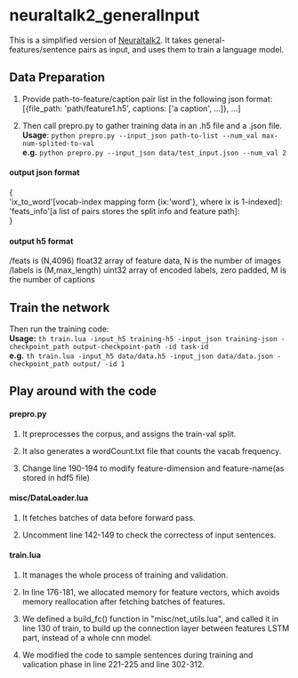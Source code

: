 # neuraltalk2_generalInput
This is a simplified version of [Neuraltalk2](https://github.com/karpathy/neuraltalk2). 
It takes general-features/sentence pairs as input, and uses them to train a language model.

## Data Preparation
1. Provide path-to-feature/caption pair list in the following json format:  
[{file_path: 'path/feature1.h5', captions: ['a caption', ...]}, ...]

2. Then call prepro.py to gather training data in an .h5 file and a .json file.  
**Usage**: `python prepro.py --input_json path-to-list --num_val max-num-splited-to-val`  
**e.g.**   `python prepro.py --input_json data/test_input.json --num_val 2`

#### output json format
{  
'ix_to_word'[vocab-index mapping form {ix:'word'}, where ix is 1-indexed]:  
'feats_info'[a list of pairs stores the split info and feature path]:  
}

#### output h5 format
/feats is (N,4096) float32 array of feature data, N is the number of images  
/labels is (M,max_length) uint32 array of encoded labels, zero padded, M is the number of captions

## Train the network
Then run the training code:  
**Usage:** `th train.lua -input_h5 training-h5 -input_json training-json - checkpoint_path output-checkpoint-path -id task-id`  
**e.g.**   `th train.lua -input_h5 data/data.h5 -input_json data/data.json -checkpoint_path output/ -id 1`

## Play around with the code
#### prepro.py
  1. It preprocesses the corpus, and assigns the train-val split.
  
  2. It also generates a wordCount.txt file that counts the vacab frequency.

  3. Change line 190-194 to modify feature-dimension and feature-name(as stored in hdf5 file)


#### misc/DataLoader.lua
  1. It fetches batches of data before forward pass.

  2. Uncomment line 142-149 to check the correctess of input sentences.

#### train.lua
  1. It  manages the whole process of training and validation.

  2. In line 176-181, we allocated memory for feature vectors, which avoids memory
     reallocation after fetching batches of features.

  3. We defined a build_fc() function in "misc/net_utils.lua", and called it in line 130 of train,
  to build up the connection layer between features LSTM part, instead of a whole cnn model.
  
  4. We modified the code to sample sentences during training and valication phase in line 221-225
  and line 302-312.

